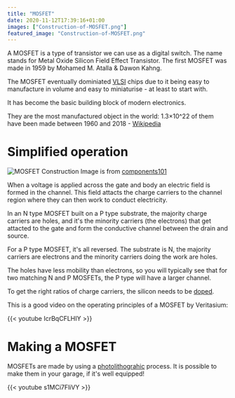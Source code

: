 ```yaml
---
title: "MOSFET"
date: 2020-11-12T17:39:16+01:00
images: ["Construction-of-MOSFET.png"]
featured_image: "Construction-of-MOSFET.png"
---
```


A MOSFET is a type of transistor we can use as a digital switch.
The name stands for Metal Oxide Silicon Field Effect Transistor.
The first MOSFET was made in 1959 by Mohamed M. Atalla & Dawon Kahng.

The MOSFET eventually dominiated [VLSI](/terminology/vlsi) chips 
due to it being easy to manufacture in volume and easy to miniaturise - at least to start with.

It has become the basic building block of modern electronics.

They are the most manufactured object in the world: 1.3×10^22 of them have been made between 1960 and 2018 - [Wikipedia](https://en.wikipedia.org/wiki/MOSFET)

# Simplified operation

![MOSFET Construction](/Construction-of-MOSFET.png)
Image is from [components101](https://components101.com/articles/mosfet-symbol-working-operation-types-and-applications)

When a voltage is applied across the gate and body an electric field is formed in the channel.
This field attacts the charge carriers to the channel region where they can then work to conduct electricity.

In an N type MOSFET built on a P type substrate, the majority charge carriers are holes, and it's the minority carriers (the electrons) that get attacted to the gate and form the conductive channel between the drain and source. 

For a P type MOSFET, it's all reversed. The substrate is N, the majority carriers are electrons and the minority carriers doing the work are holes. 

The holes have less mobility than electrons, so you will typically see that for two matching N and P MOSFETs, the P type will have a larger channel.

To get the right ratios of charge carriers, the silicon needs to be [doped](/terminology/doping).

This is a good video on the operating principles of a MOSFET by Veritasium:

{{< youtube IcrBqCFLHIY >}}

# Making a MOSFET

MOSFETs are made by using a [photolithograhic](/terminology/photolithography) process.
It is possible to make them in your garage, if it's well equipped!

{{< youtube s1MCi7FliVY >}}
